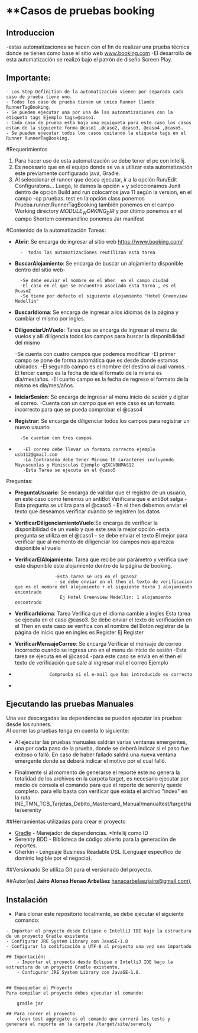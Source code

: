 # **Casos de pruebas booking


## Introduccion ##
-estas automatizaciones se hacen con el fin de realizar una prueba técnica donde se tienen como base el sitio web www.booking.com
-El desarrollo de esta automatización se realizó bajo el patrón de diseño Screen Play.

## Importante:

	- Los Step Definition de la automatización vienen por separado cada caso de prueba tiene uno.
    - Todos los caso de prueba tienen un unico Runner llamdo RunnerTagBooking.
    - Se pueden ejecutar una por una de las automatizaciones con la etiqueta tags Ejemplo tags=@caso1.
    - Cada caso de prueba esta bajo una equiqueta para este caso los casos estan de la siguiente forma @caso1 ,@caso2, @caso3, @caso4 ,@caso5.
    - Se pueden ejecutar todos los casos quitando la etiqueta tags en el Runner RunnerTagBooking.


#Requerimientos
1. Para hacer uso de esta automatización se debe tener el pc con intellij.
2. Es necesario que en el equipo donde se va a utilizar esta automatización este previamente configurado java, Gradle.
3. Al seleccionar el runner que desea ejecutar, ir a la opción Run/Edit Configuratons... Luego, le damos la opción + y seleccionamos Junit dentro de opción Build and run colocamos java 11 según la version, en el campo -cp pruebas. test en la opción class ponemos Prueba.runner.RunnerTagBooking también ponemos en el campo Working directory $MODULE_WORKING_DIR$ 
y por último ponemos en el campo Shortem commandline ponemos Jar manifest


#Contenido de la automatización
Tareas:

- **Abrir**: Se encarga de ingresar al sitio web https://www.booking.com/

		-  todas las automatizaciones reutilizan esta tarea 


- **BuscarAlojamiento**: Se encarga de buscar un alojamiento disponible dentro del sitio web-
        
        -Se debe enviar el nombre en el When  en el campo ciudad 
        -El caso en el que se encuentra asociado esta tarea , es el @caso2
        -Se tiene por defecto el siguiente alojamiento "Hotel Greenview Medellin"


- **BuscarIdioma**: Se encarga de ingresar a los idiomas de la página y cambiar el mismo por ingles.
               

				   
- **DiligenciarUnVuelo**: Tarea que se encarga de ingresar al menu de vuelos y alli diligencia todos los campos para buscar la disponibilidad del mismo

   -Se cuenta con cuatro campos que podemos modificar
     -El primer campo se pone de forma automática que es desde donde estamos ubicados.
     -El segundo campo es el nombre del destino al cual vamos.
     -El tercer campo es la fecha de ida el formato de la misma es dia/mes/años.
     -El cuarto campo es la fecha de regreso el formato de la misma es dia/mes/años.


- **IniciarSesion**: Se encarga de ingresar al menu inicio de sesión y digitar el correo.
       -Cuenta con un campo que en este caso es un formato incorrecto para que se pueda comprobar el @caso4
			

- **Registrar**: Se encarga de diligenciar todos los campos para registrar un nuevo usuario

        -Se cuentan con tres campos.
-        -El correo debe llevar un formato correcto ejemplo usb112@gmail.com
         -La Contraseña debe tener Minimo 10 caracteres incluyendo Mayuscuolas y Minisculas Ejemplo qZXCVBNMAS12 
         -Esta Tarea se ejecuta en el @caso5


Preguntas:	
- **PreguntaUsuario**: Se encarga de validar que el registro de un usuario, en este caso como tenemos un antiBot Verificara que e antiBot salga
                 - Esta pregunta se utiliza para el @caso5
                 - En el then debemos enviar el texto que deseamos verificar cuando se registren los datos
	
	
- **VerificarDiligenciamientoVuelo**:Se encarga de verificar la disponibilidad de un vuelo y que este sea la mejor opción
                -esta pregunta se utiliza en el @caso1
                - se debe enviar el texto El mejor para verificar que al momento de diligenciar los campos nos aparezca disponible el vuelo 

				 
- **VerificarElAlojamiento**: Tarea que recibe por parámetro y verifica qwe este disponible este alojamiento dentro de la página de booking.

                     -Esta Tarea se usa en el @caso2
                     - se debe enviar en el then el texto de verificacion que es el nombre del alojamiento + el siguiente texto 1 alojamiento encontrado
                       Ej Hotel Greenview Medellin: 1 alojamiento encontrado
			
- **VerificarIdioma**: Tarea Verifica que el idioma cambie a ingles 
                  Esta tarea se ejecuta en el caso @caso3.
                  Se debe enviar el texto de verificación en el Then en este caso se verifica con el nombre del Botón registrar de la página de inicio 
                  que en ingles es Register
                     Ej Register

	
- **VerificarMensajeCorreo**: Se encarga Verificar el mensaje de correo incorrecto cuando se ingresa uno en el menu de inicio de sesión 
                -Esta tarea se ejecuta en el @caso4
                -para este caso se envía en el then el texto de verificación que sale al ingresar mal el correo 
                 Ejemplo 
-                  Comprueba si el e-mail que has introducido es correcto

	
-

## Ejecutando las pruebas Manuales
  
Una vez descargadas las dependencias se pueden ejecutar las pruebas desde los runners.  
Al correr las pruebas tenga en cuenta lo siguiente:  
  
- Al ejecutar las pruebas manuales saldrán varias ventanas emergentes, una por cada paso de la prueba, donde se deberá indicar si el paso fue exitoso o falló.
En caso de haber fallado saldrá una nueva ventana emergente donde se deberá indicar el motivo por el cual falló.

- Finalmente si al momento de generarse el reporte este no genera la totalidad de los archivos en la carpeta target, es necesario ejecutar por medio de consola el comando <gradle aggregate> para que el reporte de serenity quede completo.
para ello basta con verificar que exista el archivo "index" en la ruta INE_TMN_TCB_Tarjetas_Debito_Mastercard_Manual/manualtest/target/site/serenity

 
##Herramientas utilizadas para crear el proyecto
* [Gradle](https://maven.apache.org/) - Manejador de dependencias.
*Intellij como ID
* Serenity BDD - Biblioteca de código abierto para la generación de reportes.
* Gherkin - Lenguaje Business Readable DSL (Lenguaje específico de dominio legible por el negocio).
 
 
##Versionado
Se utiliza Git para el versionado del proyecto.


##Autor(es)
**Jairo Alonso Henao Arbeláez** henaoarbelaezjairo@gmail.com), 


## Instalación
- Para clonar este repositorio localmente, se debe ejecutar el siguiente comando: 
```git clone https://github.com/jairo123a/Prueba_tecnica_booking.git
- Importar el proyecto desde Eclipse o IntelliJ IDE bajo la estructura de un proyecto Gradle existente 
- Configurar JRE System Library con JavaSE-1.8
- Configurar la codificación a UTF-8 al proyecto una vez sea importado
	
## Importación:
	- Importar el proyecto desde Eclipse o IntelliJ IDE bajo la estructura de un proyecto Gradle existente. 
	- Configurar JRE System Library con JavaSE-1.8.	


## Empaquetar el Proyecto
Para compilar el proyecto debes ejecutar el comando:
    
    gradle jar
	
## Para correr el proyecto
	clean test aggregate es el comando que correrá los tests y generará el reporte en la carpeta /target/site/serenity